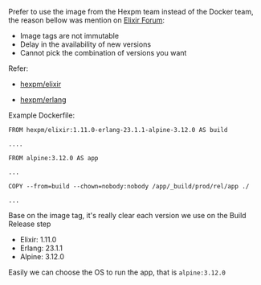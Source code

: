 Prefer to use the image from the Hexpm team instead of the Docker team, the reason bellow was mention on [Elixir Forum](https://elixirforum.com/t/yet-another-elixir-and-erlang-docker-image/28740):

- Image tags are not immutable
- Delay in the availability of new versions
- Cannot pick the combination of versions you want

Refer:

- [hexpm/elixir](https://hub.docker.com/r/hexpm/elixir)

- [hexpm/erlang](https://hub.docker.com/r/hexpm/erlang)

Example Dockerfile:

```
FROM hexpm/elixir:1.11.0-erlang-23.1.1-alpine-3.12.0 AS build

....

FROM alpine:3.12.0 AS app

...

COPY --from=build --chown=nobody:nobody /app/_build/prod/rel/app ./

...
```

Base on the image tag, it's really clear each version we use on the Build Release step

- Elixir: 1.11.0
- Erlang: 23.1.1
- Alpine: 3.12.0

Easily we can choose the OS to run the app, that is `alpine:3.12.0`
